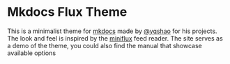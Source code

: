 # Mkdocs Flux Theme

This is a minimalist theme for [mkdocs] made by [@yqshao][yqshao] for his
projects. The look and feel is inspired by the [miniflux] feed reader. The site
serves as a demo of the theme, you could also find the manual that showcase
available options

[mkdocs]: https://www.mkdocs.org/
[yqshao]: https://github.com/yqshao
[miniflux]: https://miniflux.app/
